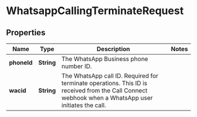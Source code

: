 

# WhatsappCallingTerminateRequest


## Properties

| Name | Type | Description | Notes |
|------------ | ------------- | ------------- | -------------|
|**phoneId** | **String** | The WhatsApp Business phone number ID. |  |
|**wacid** | **String** | The WhatsApp call ID. Required for terminate operations. This ID is received from the Call Connect webhook when a WhatsApp user initiates the call. |  |



